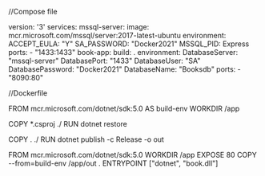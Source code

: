 //Compose file


version: '3'
services:
  mssql-server:
    image: mcr.microsoft.com/mssql/server:2017-latest-ubuntu
    environment:
      ACCEPT_EULA: "Y"
      SA_PASSWORD: "Docker2021"
      MSSQL_PID: Express
    ports:
    - "1433:1433"
  book-app:
    build: .
    environment:
        DatabaseServer: "mssql-server"
        DatabasePort: "1433"
        DatabaseUser: "SA"
        DatabasePassword: "Docker2021"
        DatabaseName: "Booksdb"
    ports:
    - "8090:80"



//Dockerfile


FROM mcr.microsoft.com/dotnet/sdk:5.0 AS build-env
WORKDIR /app

COPY *.csproj ./
RUN dotnet restore

COPY . ./
RUN dotnet publish -c Release -o out

FROM mcr.microsoft.com/dotnet/sdk:5.0
WORKDIR /app
EXPOSE 80
COPY --from=build-env /app/out .
ENTRYPOINT ["dotnet", "book.dll"]
